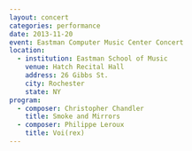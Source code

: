 ```yaml
---
layout: concert
categories: performance
date: 2013-11-20
event: Eastman Computer Music Center Concert
location:
  - institution: Eastman School of Music
    venue: Hatch Recital Hall
    address: 26 Gibbs St.
    city: Rochester
    state: NY
program:
  - composer: Christopher Chandler
    title: Smoke and Mirrors
  - composer: Philippe Leroux
    title: Voi(rex)
---
```

